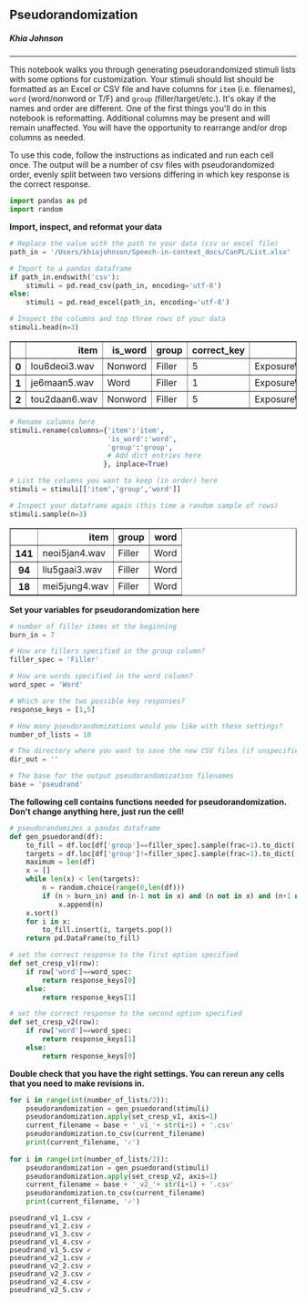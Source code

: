 
## Pseudorandomization 

##### Khia Johnson
--- 
This notebook walks you through generating pseudorandomized stimuli lists with some options for customization. Your stimuli should list should be formatted as an Excel or CSV file and have columns for `item` (i.e. filenames), `word` (word/nonword or T/F) and `group` (filler/target/etc.). It's okay if the names and order are different. One of the first things you'll do in this notebook is reformatting. Additional columns may be present and will remain unaffected. You will have the opportunity to rearrange and/or drop columns as needed.

To use this code, follow the instructions as indicated and run each cell once. The output will be a number of csv files with pseudorandomized order, evenly split between two versions differing in which key response is the correct response. 

```python
import pandas as pd
import random
```

**Import, inspect, and reformat your data**

```python
# Replace the value with the path to your data (csv or excel file)
path_in = '/Users/khiajohnson/Speech-in-context_docs/CanPL/List.xlsx' 

# Import to a pandas dataframe
if path_in.endswith('csv'):
    stimuli = pd.read_csv(path_in, encoding='utf-8')
else:
    stimuli = pd.read_excel(path_in, encoding='utf-8')

# Inspect the columns and top three rows of your data
stimuli.head(n=3)
```

<table border="1" class="dataframe">
  <thead>
    <tr style="text-align: right;">
      <th></th>
      <th>item</th>
      <th>is_word</th>
      <th>group</th>
      <th>correct_key</th>
      <th>path</th>
    </tr>
  </thead>
  <tbody>
    <tr>
      <th>0</th>
      <td>lou6deoi3.wav</td>
      <td>Nonword</td>
      <td>Filler</td>
      <td>5</td>
      <td>ExposureWords/lou6deoi3.wav</td>
    </tr>
    <tr>
      <th>1</th>
      <td>je6maan5.wav</td>
      <td>Word</td>
      <td>Filler</td>
      <td>1</td>
      <td>ExposureWords/je6maan5.wav</td>
    </tr>
    <tr>
      <th>2</th>
      <td>tou2daan6.wav</td>
      <td>Nonword</td>
      <td>Filler</td>
      <td>5</td>
      <td>ExposureWords/tou2daan6.wav</td>
    </tr>
  </tbody>
</table>
</div>

```python
# Rename columns here
stimuli.rename(columns={'item':'item',
                        'is_word':'word',
                        'group':'group',
                        # Add dict entries here
                       }, inplace=True)    

# List the columns you want to keep (in order) here
stimuli = stimuli[['item','group','word']]

# Inspect your dataframe again (this time a random sample of rows)
stimuli.sample(n=3)
```

<table border="1" class="dataframe">
  <thead>
    <tr style="text-align: right;">
      <th></th>
      <th>item</th>
      <th>group</th>
      <th>word</th>
    </tr>
  </thead>
  <tbody>
    <tr>
      <th>141</th>
      <td>neoi5jan4.wav</td>
      <td>Filler</td>
      <td>Word</td>
    </tr>
    <tr>
      <th>94</th>
      <td>liu5gaai3.wav</td>
      <td>Filler</td>
      <td>Word</td>
    </tr>
    <tr>
      <th>18</th>
      <td>mei5jung4.wav</td>
      <td>Filler</td>
      <td>Word</td>
    </tr>
  </tbody>
</table>
</div>

**Set your variables for pseudorandomization here**

```python
# number of filler items at the beginning
burn_in = 7 

# How are fillers specified in the group column?
filler_spec = 'Filler' 

# How are words specified in the word column?
word_spec = 'Word'

# Which are the two possible key responses?
response_keys = [1,5] 

# How many pseudorandomizations would you like with these settings? 
number_of_lists = 10 

# The directory where you want to save the new CSV files (if unspecified, defaults to current directory)
dir_out = '' 

# The base for the output pseudorandomization filenames
base = 'pseudrand'

```

**The following cell contains functions needed for pseudorandomization. Don't change anything here, just run the cell!**

```python
# pseudorandomizes a pandas dataframe
def gen_psuedorand(df):
    to_fill = df.loc[df['group']==filler_spec].sample(frac=1).to_dict('records')
    targets = df.loc[df['group']!=filler_spec].sample(frac=1).to_dict('records')
    maximum = len(df)
    x = []
    while len(x) < len(targets):
        n = random.choice(range(0,len(df)))
        if (n > burn_in) and (n-1 not in x) and (n not in x) and (n+1 not in x):
            x.append(n)
    x.sort()
    for i in x:
        to_fill.insert(i, targets.pop())
    return pd.DataFrame(to_fill)

# set the correct response to the first option specified
def set_cresp_v1(row):
    if row['word']==word_spec:
        return response_keys[0]
    else:
        return response_keys[1]

# set the correct response to the second option specified
def set_cresp_v2(row):
    if row['word']==word_spec:
        return response_keys[1]
    else:
        return response_keys[0]

```

**Double check that you have the right settings. You can rereun any cells that you need to make revisions in.**

```python
for i in range(int(number_of_lists/2)):
    pseudorandomization = gen_psuedorand(stimuli)
    pseudorandomization.apply(set_cresp_v1, axis=1)
    current_filename = base + '_v1_'+ str(i+1) + '.csv'
    pseudorandomization.to_csv(current_filename)
    print(current_filename, '✓')
        
for i in range(int(number_of_lists/2)):
    pseudorandomization = gen_psuedorand(stimuli)
    pseudorandomization.apply(set_cresp_v2, axis=1)
    current_filename = base + '_v2_'+ str(i+1) + '.csv'    
    pseudorandomization.to_csv(current_filename)    
    print(current_filename, '✓')

```

    pseudrand_v1_1.csv ✓
    pseudrand_v1_2.csv ✓
    pseudrand_v1_3.csv ✓
    pseudrand_v1_4.csv ✓
    pseudrand_v1_5.csv ✓
    pseudrand_v2_1.csv ✓
    pseudrand_v2_2.csv ✓
    pseudrand_v2_3.csv ✓
    pseudrand_v2_4.csv ✓
    pseudrand_v2_5.csv ✓

